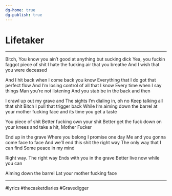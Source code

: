 ```yaml
---
dg-home: true
dg-publish: true
---
```


# Lifetaker
---


Bitch,
You know you ain’t good at anything but sucking dick
Yea, you fuckin faggot piece of shit
I hate the fucking air that you breathe
And I wish that you were deceased

And I hit back when I come back you know
Everything that I do got that perfect flow
And I’m losing control of all that I know
Every time when I say things 
Man you’re not listening
And you stab be in the back and then

I crawl up out my grave and
The sights I’m dialing in, oh no
Keep talking all that shit Bitch
I pull that trigger back 
While I’m aiming down the barrel at your mother fucking face and its time you get a taste


You piece of shit
Better fucking own your shit
Better get the fuck down on your knees 
and take a hit, Mother Fucker


End up in the grave
Where you belong 
I promise one day
Me and you 
gonna come face to face
And we’ll end this shit the right way
The only way that I can find
Some peace in my mind
  
Right way. 
The right way 
Ends with you in the grave
Better live now while you can 
  

Aiming down the barrel 
Lat your mother fucking face

---

#lyrics #thecasketdiaries #Gravedigger 
